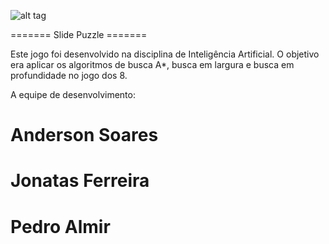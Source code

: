 ![alt tag](https://github.com/jonatassantos/Puzzle_8/blob/master/src/Image/puzzle.png)

======= Slide Puzzle =======

Este jogo foi desenvolvido na disciplina de Inteligência Artificial.
O objetivo era aplicar os algoritmos de busca A*, busca em largura e busca em profundidade no jogo dos 8.

A equipe de desenvolvimento:
# Anderson Soares
# Jonatas Ferreira
# Pedro Almir
